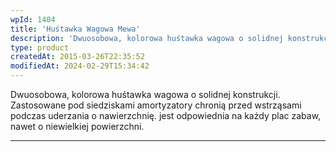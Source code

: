 ```yaml
---
wpId: 1404
title: 'Huśtawka Wagowa Mewa'
description: 'Dwuosobowa, kolorowa huśtawka wagowa o solidnej konstrukcji. Zastosowane pod siedziskami amortyzatory chronią przed wstrząsami podczas uderzania o nawierzchnię. jest odpowiednia na każdy plac zabaw, nawet o niewielkiej powierzchni.'
type: product
createdAt: 2015-03-26T22:35:52
modifiedAt: 2024-02-29T15:34:42
---
```



Dwuosobowa, kolorowa huśtawka wagowa o solidnej konstrukcji. Zastosowane pod siedziskami amortyzatory chronią przed wstrząsami podczas uderzania o nawierzchnię. jest odpowiednia na każdy plac zabaw, nawet o niewielkiej powierzchni.

* * *